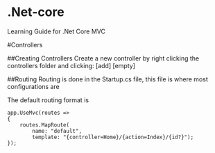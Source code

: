 # .Net-core
Learning Guide for .Net Core MVC

#Controllers 

##Creating Controllers 
Create a new controller by right clicking the controllers folder and clicking: [add] [empty]


##Routing 
Routing is done in the Startup.cs file, this file is where most configurations are 

The default routing format is 
```
app.UseMvc(routes =>
{
    routes.MapRoute(
        name: "default",
        template: "{controller=Home}/{action=Index}/{id?}");
});
```
